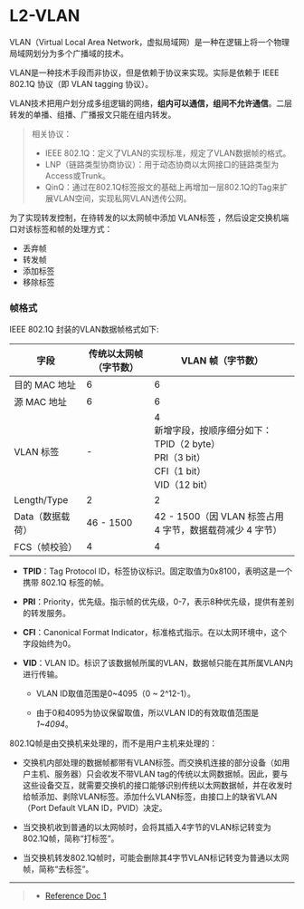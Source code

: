 # L2-VLAN

VLAN（Virtual Local Area Network，虚拟局域网）是一种在逻辑上将一个物理局域网划分为多个广播域的技术。

VLAN是一种技术手段而非协议，但是依赖于协议来实现。实际是依赖于 IEEE 802.1Q 协议（即 VLAN tagging 协议）。

VLAN技术把用户划分成多组逻辑的网络，**组内可以通信，组间不允许通信**。二层转发的单播、组播、广播报文只能在组内转发。


> 相关协议：
> - IEEE 802.1Q：定义了VLAN的实现标准，规定了VLAN数据帧的格式。
> - LNP（链路类型协商协议）：用于动态协商以太网接口的链路类型为Access或Trunk。
> - QinQ：通过在802.1Q标签报文的基础上再增加一层802.1Q的Tag来扩展VLAN空间，实现私网VLAN透传公网。

为了实现转发控制，在待转发的以太网帧中添加 VLAN标签 ，然后设定交换机端口对该标签和帧的处理方式：
- 丢弃帧
- 转发帧
- 添加标签
- 移除标签



### 帧格式

IEEE 802.1Q 封装的VLAN数据帧格式如下:

| **字段**         | **传统以太网帧（字节数）** | **VLAN 帧（字节数）**                                        |
| ---------------- | -------------------------- | ------------------------------------------------------------ |
| 目的 MAC 地址    | 6                          | 6                                                            |
| 源 MAC 地址      | 6                          | 6                                                            |
| VLAN 标签        | -                          | 4<br />新增字段，按顺序细分如下：<br />TPID（2 byte）<br />PRI（3 bit）<br />CFI（1 bit）<br />VID（12 bit） |
| Length/Type      | 2                          | 2                                                            |
| Data（数据载荷） | 46 - 1500                  | 42 - 1500（因 VLAN 标签占用 4 字节，数据载荷减少 4 字节）    |
| FCS（帧校验）    | 4                          | 4                                                            |

- **TPID**：Tag Protocol ID，标签协议标识。固定取值为0x8100，表明这是一个携带 802.1Q 标签的帧。

- **PRI**：Priority，优先级。指示帧的优先级，0-7，表示8种优先级，提供有差别的转发服务。

- **CFI**：Canonical Format Indicator，标准格式指示。在以太网环境中，这个字段始终为0。

- **VID**：VLAN ID。标识了该数据帧所属的VLAN，数据帧只能在其所属VLAN内进行传输。

  - VLAN ID取值范围是0~4095（0 ~ 2^12-1）。

  - 由于0和4095为协议保留取值，所以VLAN ID的有效取值范围是*1~4094*。

802.1Q帧是由交换机来处理的，而不是用户主机来处理的：

- 交换机内部处理的数据帧都带有VLAN标签。而交换机连接的部分设备（如用户主机、服务器）只会收发不带VLAN tag的传统以太网数据帧。因此，要与这些设备交互，就需要交换机的接口能够识别传统以太网数据帧，并在收发时给帧添加、剥除VLAN标签。添加什么VLAN标签，由接口上的缺省VLAN（Port Default VLAN ID，PVID）决定。

- 当交换机收到普通的以太网帧时，会将其插入4字节的VLAN标记转变为802.1Q帧，简称“打标签”。

- 当交换机转发802.1Q帧时，可能会删除其4字节VLAN标记转变为普通以太网帧，简称“去标签”。





























----

> - [Reference Doc 1](https://blog.csdn.net/HinsCoder/article/details/130454920)
